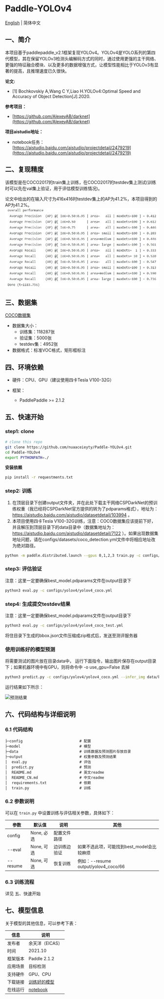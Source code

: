 # Paddle-YOLOv4

[English](./README.md) | 简体中文

## 一、简介

本项目基于paddlepaddle_v2.1框架复现YOLOv4。YOLOv4是YOLO系列的第四代模型，其在保留YOLOv3检测头编解码方式的同时，通过使用更强的主干网络、更强的特征融合模块、以及更多的数据增强方式，让模型性能相比于YOLOv3有显著的提高，且推理速度已久很快。

**论文:**
- [1] Bochkovskiy A,Wang C Y,Liao H.YOLOv4:Optimal Speed and Accuracy of Object Detection[J].2020.

**参考项目：**
- [https://github.com/AlexeyAB/darknet](https://github.com/AlexeyAB/darknet)

**项目aistudio地址：**
- notebook任务：[https://aistudio.baidu.com/aistudio/projectdetail/2479219](https://aistudio.baidu.com/aistudio/projectdetail/2479219)

## 二、复现精度

该模型是在COCO2017的train集上训练，在COCO2017的testdev集上测试(训练时可以先在val集上验证，用于评估模型训练情况)。

论文中给出的在输入尺寸为416x416时testdev集上的AP为41.2%，本项目得到的AP为41.2%。
![复现结果截图](result.JPG)

## 三、数据集

[COCO数据集](https://aistudio.baidu.com/aistudio/datasetdetail/7122)
- 数据集大小：
  - 训练集：118287张
  - 验证集：5000张
  - testdev集：4952张
- 数据格式：标准VOC格式，矩形框标注

## 四、环境依赖

- 硬件：CPU、GPU（建议使用四卡Tesla V100-32G）

- 框架：
  - PaddlePaddle >= 2.1.2
  
## 五、快速开始

### step1: clone 

```bash
# clone this repo
git clone https://github.com/nuaaceieyty/Paddle-YOLOv4.git
cd Paddle-YOLOv4
export PYTHONPATH=./
```
**安装依赖**
```bash
pip install -r requestments.txt
```

### step2: 训练

1. 在顶层目录下创建output文件夹，并在此处下载主干网络CSPDarkNet的预训练权重（我已经将CSPDarkNet官方提供的转为了pdparams格式），地址为：https://aistudio.baidu.com/aistudio/datasetdetail/103994 。
2. 本项目使用四卡Tesla V100-32G训练，注意：COCO数据集应该提前下好，并且解压到顶层目录下的data目录中（数据集地址为：https://aistudio.baidu.com/aistudio/datasetdetail/7122 ）。如果出现数据集地址问题，请在configs/datasets/coco_detection.yml文件中将相应地址改为绝对路径。

```bash
python -m paddle.distributed.launch --gpus 0,1,2,3 train.py -c configs/yolov4/yolov4_coco.yml --eval
```

### step3: 评估验证
注意：这里一定要确保best_model.pdparams文件在output目录下
```bash
python3 eval.py -c configs/yolov4/yolov4_coco.yml
```

### step4: 生成提交testdev结果
注意：这里一定要确保best_model.pdparams文件在output目录下
```bash
python3 eval.py -c configs/yolov4/yolov4_coco_test.yml
```
将住目录下生成的bbox.json文件压缩成zip格式后，发送至测评服务器

### 使用训练好的模型预测

将需要测试的图片放在目录data中， 运行下面指令，输出图片保存在output目录下；如果机器环境中有GPU，则将命令中 -o use_gpu=False 去掉

```bash
python3 predict.py -c configs/yolov4/yolov4_coco.yml --infer_img data/kite.jpg -o use_gpu=False
```
运行结果如下所示：

![预测结果](output/dog.jpg)

## 六、代码结构与详细说明

### 6.1 代码结构

```
├─config                          # 配置
├─model                           # 模型
├─data                            # 训练数据及预测图片存放目录
├─output                          # 权重参数及预测结果
│  eval.py                        # 评估
│  predict.py                     # 预测
│  README.md                      # 英文readme
│  README_CN.md                   # 中文readme
│  requirements.txt               # 依赖
│  train.py                       # 训练
```
### 6.2 参数说明

可以在 `train.py` 中设置训练与评估相关参数，具体如下：

|  参数   | 默认值  | 说明 | 其他 |
|  ----  |  ----  |  ----  |  ----  |
| config| None, 必选| 配置文件路径 ||
| --eval| None, 可选| 边训练边验证 |如果不选此项，可能找到best_model会比较麻烦|
| --resume| None, 可选 | 恢复训练 |例如：--resume output/yolov4_coco/66 |

### 6.3 训练流程

详见 五、快速开始

## 七、模型信息

关于模型的其他信息，可以参考下表：

| 信息 | 说明 |
| --- | --- |
| 发布者 | 余天洋（EICAS）|
| 时间 | 2021.10 |
| 框架版本 | Paddle 2.1.2 |
| 应用场景 | 目标检测 |
| 支持硬件 | GPU、CPU |
| 下载链接 | [训练好的模型](https://aistudio.baidu.com/aistudio/datasetdetail/107066)|
| 在线运行 | [notebook](https://aistudio.baidu.com/aistudio/projectdetail/2479219)|
